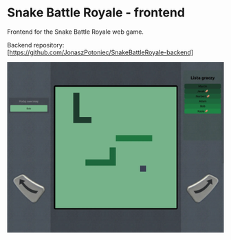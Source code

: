 # Snake Battle Royale - frontend

Frontend for the Snake Battle Royale web game. 
  
Backend repository: [https://github.com/JonaszPotoniec/SnakeBattleRoyale-backend]

![screenshot](docs/screenshot.webp)
